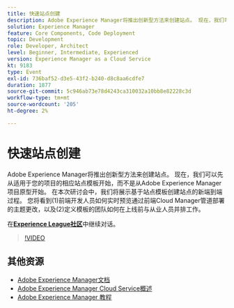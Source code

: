 ```yaml
---
title: 快速站点创建
description: Adobe Experience Manager将推出创新型方法来创建站点。 现在，我们可以先从适用于您的项目的相应站点模板开始，而不是从Adobe Experience Manager项目原型开始。 在本次研讨会中，我们将展示基于站点模板创建站点的新端到端过程。 您将看到(1)前端开发人员如何实时预览通过前端Cloud Manager管道部署的主题更改，以及(2)定义模板的团队如何在上线前与从业人员并排工作。
solution: Experience Manager
feature: Core Components, Code Deployment
topic: Development
role: Developer, Architect
level: Beginner, Intermediate, Experienced
version: Experience Manager as a Cloud Service
kt: 9183
type: Event
exl-id: 736baf52-d3e5-43f2-b240-d8c8aa6cdfe7
duration: 1877
source-git-commit: 5c946ab73e78d4243ca310032a10bb8e82228c3d
workflow-type: tm+mt
source-wordcount: '205'
ht-degree: 2%

---
```


# 快速站点创建

Adobe Experience Manager将推出创新型方法来创建站点。 现在，我们可以先从适用于您的项目的相应站点模板开始，而不是从Adobe Experience Manager项目原型开始。 在本次研讨会中，我们将展示基于站点模板创建站点的新端到端过程。 您将看到(1)前端开发人员如何实时预览通过前端Cloud Manager管道部署的主题更改，以及(2)定义模板的团队如何在上线前与从业人员并排工作。

在&#x200B;**[Experience League社区](https://adobe.ly/2Y4sJMf)**&#x200B;中继续对话。

>[!VIDEO](https://video.tv.adobe.com/v/337721/?quality=12&learn=on&hidetitle=true)

## 其他资源

- [Adobe Experience Manager文档](https://experienceleague.adobe.com/docs/experience-manager-cloud-service.html)
- [Adobe Experience Manager Cloud Service概述](https://experienceleague.adobe.com/docs/experience-manager-cloud-service/overview/home.html)
- [Adobe Experience Manager 教程](https://experienceleague.adobe.com/docs/experience-manager-tutorials.html)
